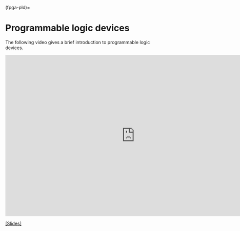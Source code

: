(fpga-pld)=
# Programmable logic devices

The following video gives a brief introduction to programmable logic devices.

<div class="video-container">
<iframe width="806" height="504" src="https://www.youtube.com/embed/bXHUcLM0iy0" title="Introduction to programmable logic devices" frameborder="0" allow="accelerometer; autoplay; clipboard-write; encrypted-media; gyroscope; picture-in-picture" allowfullscreen></iframe>
</div>


<!--[[Video link]](https://www.youtube.com/watch?v=bXHUcLM0iy0), -->

[[Slides]](https://www.uio.no/studier/emner/matnat/fys/FYS4220/h22/lecture-slides/introduction_programmable_logic_devices.pdf)
